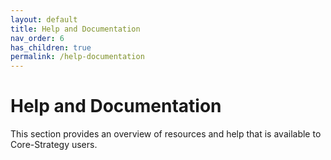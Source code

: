 ```yaml
---
layout: default
title: Help and Documentation
nav_order: 6
has_children: true
permalink: /help-documentation
---
```


# Help and Documentation

This section provides an overview of resources and help that is available to Core-Strategy users.
